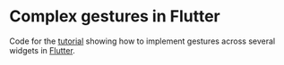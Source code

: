 # Complex gestures in Flutter

Code for the [tutorial](http://cogitas.net/?p=2081&preview=true) showing how to implement gestures across several widgets in [Flutter](https://flutter.dev/).

